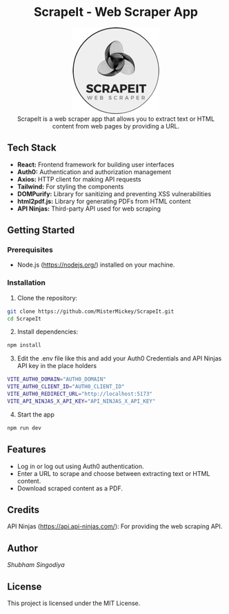 <h1 align="center">ScrapeIt - Web Scraper App</h1>
<div align="center"><img src="./src/assets/images/scraperLogo.png" width="200px" height="200px"/></div>
<div align="center">ScrapeIt is a web scraper app that allows you to extract text or HTML content from web pages by providing a URL.</div>


## Tech Stack

- **React:**  Frontend framework for building user interfaces
- **Auth0:**  Authentication and authorization management
- **Axios:**  HTTP client for making API requests
- **Tailwind:** For styling the components
- **DOMPurify:** Library for sanitizing and preventing XSS vulnerabilities
- **html2pdf.js:** Library for generating PDFs from HTML content
- **API Ninjas:** Third-party API used for web scraping

## Getting Started

### Prerequisites

- Node.js (https://nodejs.org/) installed on your machine.

### Installation

1. Clone the repository:
```bash
git clone https://github.com/MisterMickey/ScrapeIt.git
cd ScrapeIt
```
   
2. Install dependencies:
```bash
npm install
```
3. Edit the .env file like this and add your Auth0 Credentials and API Ninjas API key in the place holders
```bash
VITE_AUTH0_DOMAIN="AUTH0_DOMAIN"
VITE_AUTH0_CLIENT_ID="AUTH0_CLIENT_ID"
VITE_AUTH0_REDIRECT_URL="http://localhost:5173"
VITE_API_NINJAS_X_API_KEY="API_NINJAS_X_API_KEY"
```
4. Start the app
```bash
npm run dev
  ```

## Features 

* Log in or log out using Auth0 authentication.
* Enter a URL to scrape and choose between extracting text or HTML content.
* Download scraped content as a PDF.

  
## Credits
API Ninjas (https://api.api-ninjas.com/): For providing the web scraping API.

## Author
<i>Shubham Singodiya</i>

## License
This project is licensed under the MIT License.

